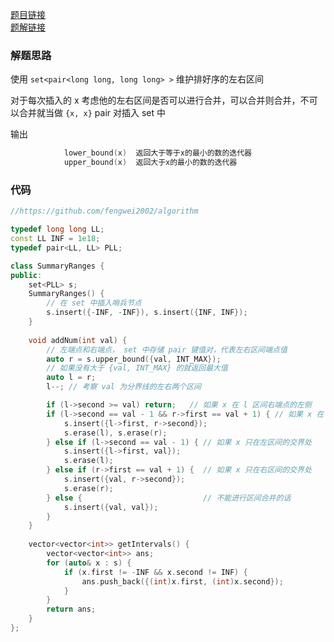 [题目链接](https://leetcode-cn.com/problems/data-stream-as-disjoint-intervals/)  
[题解链接](https://leetcode-cn.com/problems/data-stream-as-disjoint-intervals/solution/lc352-fengwei2002-setqu-jian-he-bing-by-f3p3y/)

### 解题思路

使用 `set<pair<long long, long long> >` 维护排好序的左右区间 

对于每次插入的 x 考虑他的左右区间是否可以进行合并，可以合并则合并，不可以合并就当做 `{x, x}` pair 对插入 set 中

输出


``` cpp
            lower_bound(x)  返回大于等于x的最小的数的迭代器
            upper_bound(x)  返回大于x的最小的数的迭代器
```

### 代码

```cpp
//https://github.com/fengwei2002/algorithm

typedef long long LL;
const LL INF = 1e18;
typedef pair<LL, LL> PLL;

class SummaryRanges {
public:
    set<PLL> s;
    SummaryRanges() {
        // 在 set 中插入哨兵节点
        s.insert({-INF, -INF}), s.insert({INF, INF});
    }
    
    void addNum(int val) {
        // 左端点和右端点， set 中存储 pair 键值对，代表左右区间端点值
        auto r = s.upper_bound({val, INT_MAX});
        // 如果没有大于 {val, INT_MAX} 的就返回最大值
        auto l = r;
        l--; // 考察 val 为分界线的左右两个区间

        if (l->second >= val) return;   // 如果 x 在 l 区间右端点的左侧
        if (l->second == val - 1 && r->first == val + 1) { // 如果 x 在 l 和 r 的交界处
            s.insert({l->first, r->second});
            s.erase(l), s.erase(r);
        } else if (l->second == val - 1) { // 如果 x 只在左区间的交界处
            s.insert({l->first, val});
            s.erase(l);
        } else if (r->first == val + 1) {  // 如果 x 只在右区间的交界处
            s.insert({val, r->second});
            s.erase(r);
        } else {                           // 不能进行区间合并的话
            s.insert({val, val});
        }
    }
    
    vector<vector<int>> getIntervals() {
        vector<vector<int>> ans;
        for (auto& x : s) {
            if (x.first != -INF && x.second != INF) {
                ans.push_back({(int)x.first, (int)x.second});
            }
        }
        return ans;
    }
};
```